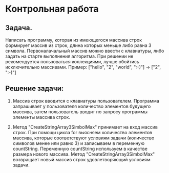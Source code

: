 # Контрольная работа
## Задача.
Написать программу, которая из имеющегося массива строк формирует массив из строк, длина которых меньше либо равна 3 символа. 
Первоналачальный массив можно ввести с клавиатуры, либо задать на старте выполнения алгоритма. 
При решении не рекомендуется пользоваться коллекциями, лучше обойтись исключительно массивами.
Пример:
["hello", "2", "world", ":-)"] -> ["2", ":-)"]
## Решение задачи:
1. Массив строк вводится с клавиатуры пользователем. Программа запрашивает у пользователя количество элементов будущего массива, затем пользователь вводит по запросу программы элементы массива строк.

2. Метод "CreateStringArray3SimbolMax" принимает на вход массив строк. При помощи цикла for выясняем количество элементов массива, которые соответствуют условиям задачи (количество символов менее или равно 3) и записываем в переменную countString. Переменную countString используем в качестве размера нового массива. 
Метод "CreateStringArray3SimbolMax" возвращает новый массив строк удовлетворяющий условиям задачи.